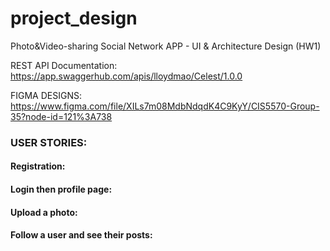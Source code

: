 # project_design
Photo&amp;Video-sharing Social Network APP -  UI &amp; Architecture Design (HW1)

REST API Documentation:
https://app.swaggerhub.com/apis/lloydmao/Celest/1.0.0

FIGMA DESIGNS:
https://www.figma.com/file/XILs7m08MdbNdqdK4C9KyY/CIS5570-Group-35?node-id=121%3A738

### USER STORIES:

#### Registration:
#### Login then profile page:
#### Upload a photo:

#### Follow a user and see their posts:
